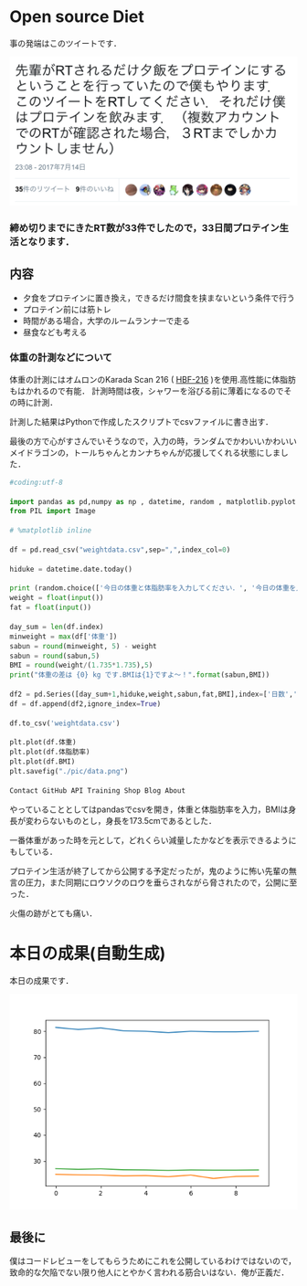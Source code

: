 # Open source Diet

事の発端はこのツイートです．

![](./pic/RT.png)

### 締め切りまでにきたRT数が33件でしたので，33日間プロテイン生活となります．

## 内容

- 夕食をプロテインに置き換え，できるだけ間食を挟まないという条件で行う
- プロテイン前には筋トレ
- 時間がある場合，大学のルームランナーで走る
- 昼食なども考える

### 体重の計測などについて
体重の計測にはオムロンのKarada Scan 216 ( [HBF-216](http://kakaku.com/item/K0000506312/) )を使用.高性能に体脂肪もはかれるので有能． 計測時間は夜，シャワーを浴びる前に薄着になるのでその時に計測．

計測した結果はPythonで作成したスクリプトでcsvファイルに書き出す．

最後の方で心がすさんでいそうなので，入力の時，ランダムでかわいいかわいいメイドラゴンの，トールちゃんとカンナちゃんが応援してくれる状態にしました．

```weight.py
#coding:utf-8

import pandas as pd,numpy as np , datetime, random , matplotlib.pyplot as plt
from PIL import Image

# %matplotlib inline

df = pd.read_csv("weightdata.csv",sep=",",index_col=0)

hiduke = datetime.date.today()

print (random.choice(['今日の体重と体脂肪率を入力してください．', '今日の体重を入力してください！はとバスさん！', '体重を入力してぇ，はとバス']))
weight = float(input())
fat = float(input())

day_sum = len(df.index)
minweight = max(df['体重'])
sabun = round(minweight, 5) - weight
sabun = round(sabun,5)
BMI = round(weight/(1.735*1.735),5)
print("体重の差は {0} kg です.BMIは{1}ですよ〜！".format(sabun,BMI))

df2 = pd.Series([day_sum+1,hiduke,weight,sabun,fat,BMI],index=['日数','日付','体重','差分','体脂肪率','BMI'])
df = df.append(df2,ignore_index=True)

df.to_csv('weightdata.csv')

plt.plot(df.体重)
plt.plot(df.体脂肪率)
plt.plot(df.BMI)
plt.savefig("./pic/data.png")

Contact GitHub API Training Shop Blog About

```

やっていることとしてはpandasでcsvを開き，体重と体脂肪率を入力，BMIは身長が変わらないものとし，身長を173.5cmであるとした．

一番体重があった時を元として，どれくらい減量したかなどを表示できるようにもしている．

プロテイン生活が終了してから公開する予定だったが，鬼のように怖い先輩の無言の圧力，また同期にロウソクのロウを垂らされながら脅されたので，公開に至った．

火傷の跡がとても痛い．

# 本日の成果(自動生成)

本日の成果です．

![](./pic/data.png)

## 最後に

僕はコードレビューをしてもらうためにこれを公開しているわけではないので，致命的な欠陥でない限り他人にとやかく言われる筋合いはない．俺が正義だ．
